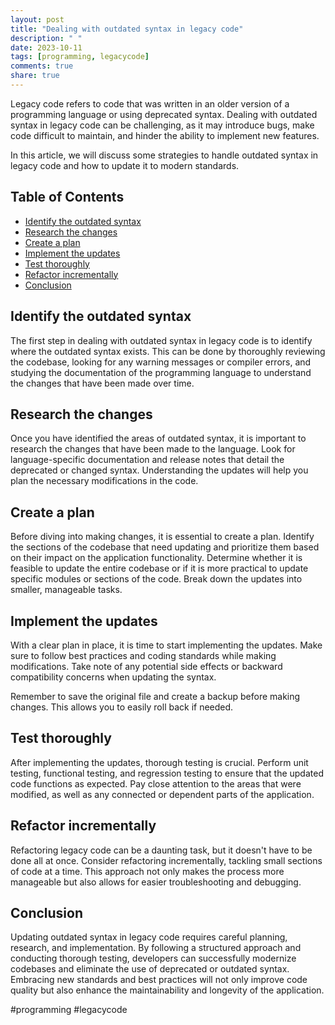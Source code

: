 ```yaml
---
layout: post
title: "Dealing with outdated syntax in legacy code"
description: " "
date: 2023-10-11
tags: [programming, legacycode]
comments: true
share: true
---
```


Legacy code refers to code that was written in an older version of a programming language or using deprecated syntax. Dealing with outdated syntax in legacy code can be challenging, as it may introduce bugs, make code difficult to maintain, and hinder the ability to implement new features.

In this article, we will discuss some strategies to handle outdated syntax in legacy code and how to update it to modern standards.

## Table of Contents
- [Identify the outdated syntax](#identify-the-outdated-syntax)
- [Research the changes](#research-the-changes)
- [Create a plan](#create-a-plan)
- [Implement the updates](#implement-the-updates)
- [Test thoroughly](#test-thoroughly)
- [Refactor incrementally](#refactor-incrementally)
- [Conclusion](#conclusion)

## Identify the outdated syntax

The first step in dealing with outdated syntax in legacy code is to identify where the outdated syntax exists. This can be done by thoroughly reviewing the codebase, looking for any warning messages or compiler errors, and studying the documentation of the programming language to understand the changes that have been made over time.

## Research the changes

Once you have identified the areas of outdated syntax, it is important to research the changes that have been made to the language. Look for language-specific documentation and release notes that detail the deprecated or changed syntax. Understanding the updates will help you plan the necessary modifications in the code.

## Create a plan

Before diving into making changes, it is essential to create a plan. Identify the sections of the codebase that need updating and prioritize them based on their impact on the application functionality. Determine whether it is feasible to update the entire codebase or if it is more practical to update specific modules or sections of the code. Break down the updates into smaller, manageable tasks.

## Implement the updates

With a clear plan in place, it is time to start implementing the updates. Make sure to follow best practices and coding standards while making modifications. Take note of any potential side effects or backward compatibility concerns when updating the syntax. 

Remember to save the original file and create a backup before making changes. This allows you to easily roll back if needed. 

## Test thoroughly

After implementing the updates, thorough testing is crucial. Perform unit testing, functional testing, and regression testing to ensure that the updated code functions as expected. Pay close attention to the areas that were modified, as well as any connected or dependent parts of the application.

## Refactor incrementally

Refactoring legacy code can be a daunting task, but it doesn't have to be done all at once. Consider refactoring incrementally, tackling small sections of code at a time. This approach not only makes the process more manageable but also allows for easier troubleshooting and debugging.

## Conclusion

Updating outdated syntax in legacy code requires careful planning, research, and implementation. By following a structured approach and conducting thorough testing, developers can successfully modernize codebases and eliminate the use of deprecated or outdated syntax. Embracing new standards and best practices will not only improve code quality but also enhance the maintainability and longevity of the application.

#programming #legacycode